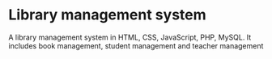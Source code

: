 # Library management system
 A library management system in HTML, CSS, JavaScript, PHP, MySQL. It includes book management, student management and teacher management
